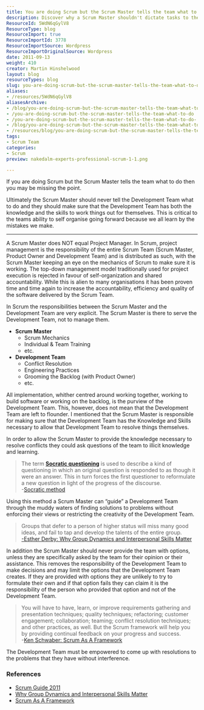 ```yaml
---
title: You are doing Scrum but the Scrum Master tells the team what to do!
description: Discover why a Scrum Master shouldn't dictate tasks to the team. Empower self-organization and enhance accountability for better project outcomes.
ResourceId: 5WdN6qGylV8
ResourceType: blog
ResourceImport: true
ResourceImportId: 3778
ResourceImportSource: Wordpress
ResourceImportOriginalSource: Wordpress
date: 2011-09-13
weight: 410
creator: Martin Hinshelwood
layout: blog
resourceTypes: blog
slug: you-are-doing-scrum-but-the-scrum-master-tells-the-team-what-to-do
aliases:
- /resources/5WdN6qGylV8
aliasesArchive:
- /blog/you-are-doing-scrum-but-the-scrum-master-tells-the-team-what-to-do
- /you-are-doing-scrum-but-the-scrum-master-tells-the-team-what-to-do
- /you-are-doing-scrum-but-the-scrum-master-tells-the-team-what-to-do-
- /blog/you-are-doing-scrum-but-the-scrum-master-tells-the-team-what-to-do-
- /resources/blog/you-are-doing-scrum-but-the-scrum-master-tells-the-team-what-to-do
tags:
- Scrum Team
categories:
- Scrum
preview: nakedalm-experts-professional-scrum-1-1.png

---
```

If you are doing Scrum but the Scrum Master tells the team what to do then you may be missing the point.

Ultimately the Scrum Master should never tell the Development Team what to do and they should make sure that the Development Team has both the knowledge and the skills to work things out for themselves. This is critical to the teams ability to self organise going forward because we all learn by the mistakes we make.

---

A Scrum Master does NOT equal Project Manager. In Scrum, project management is the responsibility of the entire Scrum Team (Scrum Master, Product Owner and Development Team) and is distributed as such, with the Scrum Master keeping an eye on the mechanics of Scrum to make sure it is working. The top-down management model traditionally used for project execution is rejected in favour of self-organization and shared accountability. While this is alien to many organisations it has been proven time and time again to increase the accountability, efficiency and quality of the software delivered by the Scrum Team.

In Scrum the responsibilities between the Scrum Master and the Development Team are very explicit. The Scrum Master is there to serve the Development Team, not to manage them.

- **Scrum Master**
  - Scrum Mechanics
  - Individual & Team Training
  - etc.
- **Development Team**
  - Conflict Resolution
  - Engineering Practices
  - Grooming the Backlog (with Product Owner)
  - etc.

All implementation, whither centred around working together, working to build software or working on the backlog, is the purview of the Development Team. This, however, does not mean that the Development Team are left to flounder. I mentioned that the Scrum Master is responsible for making sure that the Development Team has the Knowledge and Skills necessary to allow that Development Team to resolve things themselves.

In order to allow the Scrum Master to provide the knowledge necessary to resolve conflicts they could ask questions of the team to illicit knowledge and learning.

> The term **[Socratic questioning](http://en.wikipedia.org/wiki/Socratic_questioning)** is used to describe a kind of questioning in which an original question is responded to as though it were an answer. This in turn forces the first questioner to reformulate a new question in light of the progress of the discourse.  
> \-[Socratic method](http://en.wikipedia.org/wiki/Socratic_method)

Using this method a Scrum Master can “guide” a Development Team through the muddy waters of finding solutions to problems without enforcing their views or restricting the creativity of the Development Team.

> Groups that defer to a person of higher status will miss many good ideas, and fail to tap and develop the talents of the entire group.  
> [\-Esther Derby: Why Group Dynamics and Interpersonal Skills Matter](http://www.estherderby.com/weblog/2009/07/why-group-dynamics-and-interpersonal.html)

In addition the Scrum Master should never provide the team with options, unless they are specifically asked by the team for their opinion or their assistance. This removes the responsibility of the Development Team to make decisions and may limit the options that the Development Team creates. If they are provided with options they are unlikely to try to formulate their own and if that option fails they can claim it is the responsibility of the person who provided that option and not of the Development Team.

> You will have to have, learn, or improve requirements gathering and presentation techniques; quality techniques; refactoring; customer engagement; collaboration; teaming; conflict resolution techniques; and other practices, as well. But the Scrum framework will help you by providing continual feedback on your progress and success.  
> \-[Ken Schwaber: Scrum As A Framework](http://kenschwaber.wordpress.com/2010/09/08/scrum-as-a-framework/)

The Development Team must be empowered to come up with resolutions to the problems that they have without interference.

### References

- [Scrum Guide 2011](http://www.scrum.org/scrumguides)
- [Why Group Dynamics and Interpersonal Skills Matter](http://www.estherderby.com/weblog/2009/07/why-group-dynamics-and-interpersonal.html)
- [Scrum As A Framework](http://kenschwaber.wordpress.com/2010/09/08/scrum-as-a-framework/)
